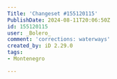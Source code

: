 ```yaml
---
Title: 'Changeset #155120115'
PublishDate: 2024-08-11T20:06:50Z
id: 155120115
user: _Bolero_
comment: 'corrections: waterways'
created_by: iD 2.29.0
tags:
- Montenegro

---
```

